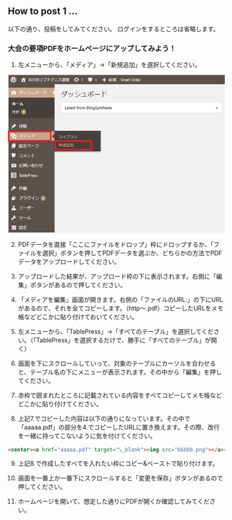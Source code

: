 ## How to post 1 ...

以下の通り、投稿をしてみてください。
ログインをするところは省略します。


### 大会の要項PDFをホームページにアップしてみよう！

1. 左メニューから、「メディア」->「新規追加」を選択してください。
<img src="./picture/githubpages-001.png" alt="" title="">

2. PDFデータを直接「ここにファイルをドロップ」枠にドロップするか、「ファイルを選択」ボタンを押してPDFデータを選ぶか、どちらかの方法でPDFデータをアップロードしてください。


3. アップロードした結果が、アップロード枠の下に表示されます。右側に「編集」ボタンがあるので押してください。


4. 「メディアを編集」画面が開きます。右側の「ファイルのURL:」の下にURLがあるので、それを全てコピーします。（http〜.pdf）コピーしたURLをメモ帳などどこかに貼り付けておいてください。


5. 左メニューから、「TablePress」->「すべてのテーブル」を選択してください。（「TablePress」を選択するだけで、勝手に「すべてのテーブル」が開く）


6. 画面を下にスクロールしていって、対象のテーブルにカーソルを合わせると、テーブル名の下にメニューが表示されます。その中から「編集」を押してください。


7. 赤枠で囲まれたところに記載されている内容をすべてコピーしてメモ帳などどこかに貼り付けてください。


8. 上記7.でコピーした内容は以下の通りになっています。その中で「aaaaa.pdf」の部分を4.でコピーしたURLに置き換えます。その際、改行を一緒に持ってこないように気を付けてください。

```markdown
<center><a href="aaaaa.pdf" target="\_blank"><img src="bbbbb.png"></a></center>
```

9. 上記8.で作成したすべてを入れたい枠にコピー&ペーストで貼り付けます。

10. 画面を一番上か一番下にスクロールすると「変更を保存」ボタンがあるので押してください。

11. ホームページを開いて、想定した通りにPDFが開くか確認してみてください。
